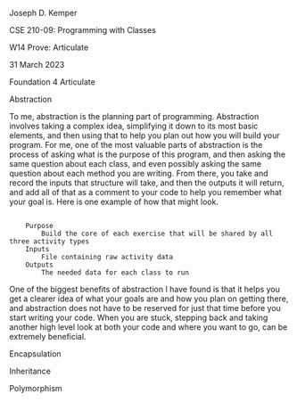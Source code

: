 <p>Joseph D. Kemper</p>
<p>CSE 210-09: Programming with Classes</p>
<p>W14 Prove: Articulate</p>
<p>31 March 2023</p>
<p></p>
<p>Foundation 4 Articulate</p>
<p></p>
<p>Abstraction</p>
<p></p>
<p>
To me, abstraction is the planning part of programming. Abstraction involves taking a complex idea, simplifying it down to its most basic elements, and then using that to help you plan out how you will build your program. For me, one of the most valuable parts of abstraction is the process of asking what is the purpose of this program, and then asking the same question about each class, and even possibly asking the same question about each method you are writing. From there, you take and record the inputs that structure will take, and then the outputs it will return, and add all of that as a comment to your code to help you remember what your goal is. Here is one example of how that might look.
</p>
<code>
    Purpose
        Build the core of each exercise that will be shared by all three activity types
    Inputs
        File containing raw activity data
    Outputs
        The needed data for each class to run
</code>
<p></p>
<p>
One of the biggest benefits of abstraction I have found is that it helps you get a clearer idea of what your goals are and how you plan on getting there, and abstraction does not have to be reserved for just that time before you start writing your code. When you are stuck, stepping back and taking another high level look at both your code and where you want to go, can be extremely beneficial. 
</p>
<p></p>
<p>Encapsulation</p>
<p></p>
<p>

</p>
<p></p>
<p>Inheritance</p>
<p></p>
<p>

</p>
<p></p>
<p>Polymorphism</p>
<p></p>
<p>

</p>
<p></p>
<code>

</code>
